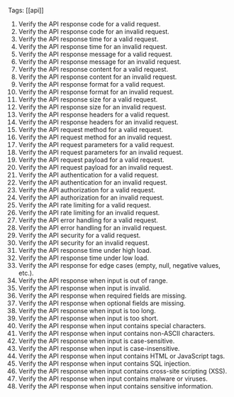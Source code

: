 Tags: [[api]]
1. Verify the API response code for a valid request. 
2.  Verify the API response code for an invalid request. 
3. Verify the API response time for a valid request. 
4. Verify the API response time for an invalid request.
5. Verify the API response message for a valid request. 
6. Verify the API response message for an invalid request. 
7. Verify the API response content for a valid request. 
8. Verify the API response content for an invalid request.
9. Verify the API response format for a valid request.  
10. Verify the API response format for an invalid request. 
11. Verify the API response size for a valid request. 
12. Verify the API response size for an invalid request. 
13. Verify the API response headers for a valid request. 
14. Verify the API response headers for an invalid request. 
15. Verify the API request method for a valid request. 
16. Verify the API request method for an invalid request. 
17. Verify the API request parameters for a valid request. 
18. Verify the API request parameters for an invalid request.
19. Verify the API request payload for a valid request. 
20. Verify the API request payload for an invalid request. 
21. Verify the API authentication for a valid request.
22. Verify the API authentication for an invalid request. 
23. Verify the API authorization for a valid request.
24. Verify the API authorization for an invalid request. 
25. Verify the API rate limiting for a valid request. 
26. Verify the API rate limiting for an invalid request. 
27. Verify the API error handling for a valid request.  
28. Verify the API error handling for an invalid request. 
29. Verify the API security for a valid request. 
30. Verify the API security for an invalid request.  
31. Verify the API response time under high load.  
32. Verify the API response time under low load.
33. Verify the API response for edge cases (empty, null, negative values, etc.). 
34. Verify the API response when input is out of range.  
35. Verify the API response when input is invalid.
36. Verify the API response when required fields are missing. 
37. Verify the API response when optional fields are missing. 
38. Verify the API response when input is too long.  
39. Verify the API response when input is too short. 
40. Verify the API response when input contains special characters.  
41. Verify the API response when input contains non-ASCII characters.  
42. Verify the API response when input is case-sensitive.  
43. Verify the API response when input is case-insensitive. 
44. Verify the API response when input contains HTML or JavaScript tags.  
45. Verify the API response when input contains SQL injection. 
46. Verify the API response when input contains cross-site scripting (XSS).  
47. Verify the API response when input contains malware or viruses.
48. Verify the API response when input contains sensitive information.